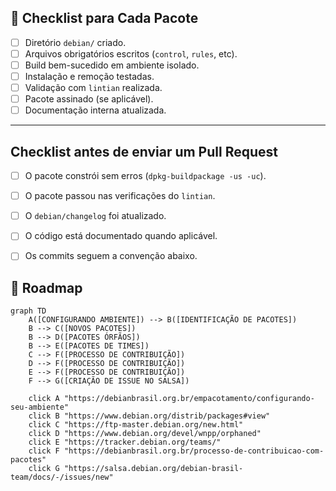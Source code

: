 
## 🔄 Checklist para Cada Pacote

- [ ] Diretório `debian/` criado.
- [ ] Arquivos obrigatórios escritos (`control`, `rules`, etc).
- [ ] Build bem-sucedido em ambiente isolado.
- [ ] Instalação e remoção testadas.
- [ ] Validação com `lintian` realizada.
- [ ] Pacote assinado (se aplicável).
- [ ] Documentação interna atualizada.

---

## Checklist antes de enviar um Pull Request

- [ ] O pacote constrói sem erros (`dpkg-buildpackage -us -uc`).
- [ ] O pacote passou nas verificações do `lintian`.
- [ ] O `debian/changelog` foi atualizado.
- [ ] O código está documentado quando aplicável.
- [ ] Os commits seguem a convenção abaixo.



## 🚀 Roadmap

```mermaid
graph TD
    A([CONFIGURANDO AMBIENTE]) --> B([IDENTIFICAÇÃO DE PACOTES])
    B --> C([NOVOS PACOTES])
    B --> D([PACOTES ÓRFÃOS])
    B --> E([PACOTES DE TIMES])
    C --> F([PROCESSO DE CONTRIBUIÇÃO])
    D --> F([PROCESSO DE CONTRIBUIÇÃO])
    E --> F([PROCESSO DE CONTRIBUIÇÃO])
    F --> G([CRIAÇÃO DE ISSUE NO SALSA])

    click A "https://debianbrasil.org.br/empacotamento/configurando-seu-ambiente"
    click B "https://www.debian.org/distrib/packages#view"
    click C "https://ftp-master.debian.org/new.html"
    click D "https://www.debian.org/devel/wnpp/orphaned"
    click E "https://tracker.debian.org/teams/"
    click F "https://debianbrasil.org.br/processo-de-contribuicao-com-pacotes"
    click G "https://salsa.debian.org/debian-brasil-team/docs/-/issues/new"
```
